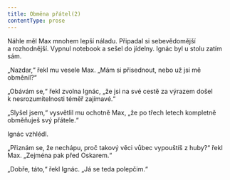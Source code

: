 ```yaml
---
title: Obměna přátel(2)
contentType: prose
---
```


Náhle měl Max mnohem lepší náladu. Připadal si sebevědomější a rozhodnější. Vypnul notebook a sešel do jídelny. Ignác byl u stolu zatím sám.

  

„Nazdar,“ řekl mu vesele Max. „Mám si přisednout, nebo už jsi mě obměnil?“

„Obávám se,“ řekl zvolna Ignác, „že jsi na své cestě za výrazem došel k nesrozumitelnosti téměř zajímavé.“

„Slyšel jsem,“ vysvětlil mu ochotně Max, „že po třech letech kompletně obměňuješ svý přátele.“

Ignác vzhlédl.

„Přiznám se, že nechápu, proč takový věci vůbec vypouštíš z huby?“ řekl Max. „Zejména pak před Oskarem.“

„Dobře, táto,“ řekl Ignác. „Já se teda polepčim.“
